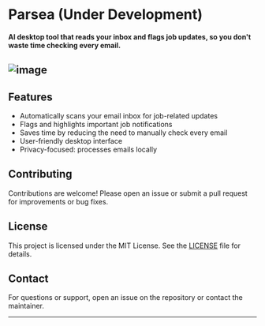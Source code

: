 # Parsea (Under Development)

#### AI desktop tool that reads your inbox and flags job updates, so you don't waste time checking every email.


![image](https://github.com/user-attachments/assets/e629106a-8778-41c8-812e-0a9501df9fe6)
---

## Features
- Automatically scans your email inbox for job-related updates
- Flags and highlights important job notifications
- Saves time by reducing the need to manually check every email
- User-friendly desktop interface
- Privacy-focused: processes emails locally

## Contributing
Contributions are welcome! Please open an issue or submit a pull request for improvements or bug fixes.

## License
This project is licensed under the MIT License. See the [LICENSE](LICENSE) file for details.

## Contact
For questions or support, open an issue on the repository or contact the maintainer.

---

